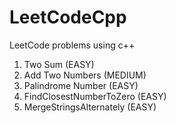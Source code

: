 # LeetCodeCpp
LeetCode problems using c++

1. Two Sum (EASY)
2. Add Two Numbers (MEDIUM)
9. Palindrome Number (EASY)
2239. FindClosestNumberToZero (EASY)
1768. MergeStringsAlternately (EASY)